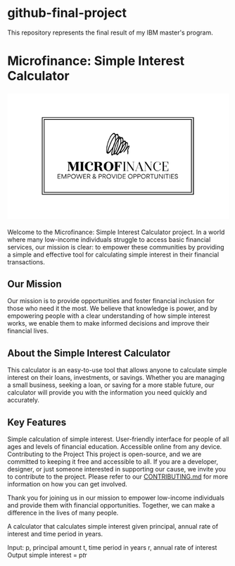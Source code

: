 # github-final-project
This repository represents the final result of my IBM master's program.


# Microfinance: Simple Interest Calculator
### ![Logo de mi proyecto](Resources/Microfinances_Logo.png)

Welcome to the Microfinance: Simple Interest Calculator project. In a world where many low-income individuals struggle to access basic financial services, our mission is clear: to empower these communities by providing a simple and effective tool for calculating simple interest in their financial transactions.

## Our Mission
Our mission is to provide opportunities and foster financial inclusion for those who need it the most. We believe that knowledge is power, and by empowering people with a clear understanding of how simple interest works, we enable them to make informed decisions and improve their financial lives.

## About the Simple Interest Calculator
This calculator is an easy-to-use tool that allows anyone to calculate simple interest on their loans, investments, or savings. Whether you are managing a small business, seeking a loan, or saving for a more stable future, our calculator will provide you with the information you need quickly and accurately.

## Key Features
Simple calculation of simple interest.
User-friendly interface for people of all ages and levels of financial education.
Accessible online from any device.
Contributing to the Project
This project is open-source, and we are committed to keeping it free and accessible to all. If you are a developer, designer, or just someone interested in supporting our cause, we invite you to contribute to the project. Please refer to our [CONTRIBUTING.md](CONTRIBUTING.md)
 for more information on how you can get involved.

Thank you for joining us in our mission to empower low-income individuals and provide them with financial opportunities. Together, we can make a difference in the lives of many people.


A calculator that calculates simple interest given principal, annual rate of interest and time period in years.

Input:
   p, principal amount
   t, time period in years
   r, annual rate of interest
Output
   simple interest = p*t*r
